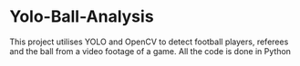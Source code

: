 # Yolo-Ball-Analysis

This project utilises YOLO and OpenCV to detect football players, referees and the ball from a video footage of a game. All the code is done in Python
